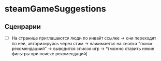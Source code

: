 # steamGameSuggestions

## Сценрарии 

- [ ]  На странице приглашаются люди по инвайт ссылке -> они переходят по ней, авторизируясь через стим -> нажимается на кнопка "поиск рекомендациий" ->  выводится список игр -> *(можно ставить некие фильтры при поиске рекомендаций)
